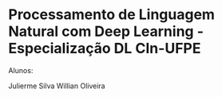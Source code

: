 # Processamento de Linguagem Natural com Deep Learning - Especialização DL CIn-UFPE

Alunos:

Julierme Silva
Willian Oliveira
